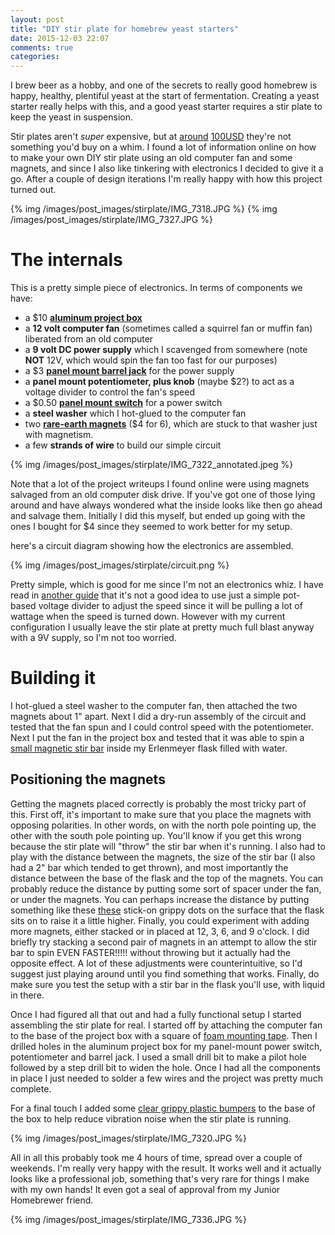 ```yaml
---
layout: post
title: "DIY stir plate for homebrew yeast starters"
date: 2015-12-03 22:07
comments: true
categories: 
---
```


I brew beer as a hobby, and one of the secrets to really good homebrew is happy, healthy, plentiful yeast at the start of fermentation. Creating a yeast starter really helps with this, and a good yeast starter requires a stir plate to keep the yeast in suspension.

Stir plates aren't *super* expensive, but at [around](http://www.northernbrewer.com/maelstrom-stir-plate) [100USD](http://www.morebeer.com/products/hanna-magnetic-stir-plate.html) they're not something you'd buy on a whim. I found a lot of information online on how to make your own DIY stir plate using an old computer fan and some magnets, and since I also like tinkering with electronics I decided to give it a go. After a couple of design iterations I'm really happy with how this project turned out.

{% img /images/post_images/stirplate/IMG_7318.JPG %}
{% img /images/post_images/stirplate/IMG_7327.JPG %}

# The internals

This is a pretty simple piece of electronics. In terms of components we have:

* a $10 [**aluminum project box**](http://www.amazon.com/gp/product/B00CH9Q60U?psc=1&redirect=true&ref_=oh_aui_search_detailpage)
* a **12 volt computer fan** (sometimes called a squirrel fan or muffin fan) liberated from an old computer
* a **9 volt DC power supply** which I scavenged from somewhere (note **NOT** 12V, which would spin the fan too fast for our purposes)
* a $3 [**panel mount barrel jack**](https://www.adafruit.com/products/610) for the power supply
* a **panel mount potentiometer, plus knob** (maybe $2?) to act as a voltage divider to control the fan's speed
* a $0.50 [**panel mount switch**](https://www.sparkfun.com/products/11138) for a power switch
* a **steel washer** which I hot-glued to the computer fan
* two [**rare-earth magnets**](http://www.homedepot.com/p/Master-Magnetics-1-2-in-Neodymium-Rare-Earth-Magnet-Discs-6-per-Pack-07046HD/202526367) ($4 for 6), which are stuck to that washer just with magnetism. 
* a few **strands of wire** to build our simple circuit

{% img /images/post_images/stirplate/IMG_7322_annotated.jpeg %}

Note that a lot of the project writeups I found online were using magnets salvaged from an old computer disk drive. If you've got one of those lying around and have always wondered what the inside looks like then go ahead and salvage them. Initially I did this myself, but ended up going with the ones I bought for $4 since they seemed to work better for my setup.


here's a circuit diagram showing how the electronics are assembled. 

{% img /images/post_images/stirplate/circuit.png %}

Pretty simple, which is good for me since I'm not an electronics whiz. I have read in [another guide](http://www.stirstarters.com/instructions.html) that it's not a good idea to use just a simple pot-based voltage divider to adjust the speed since it will be pulling a lot of wattage when the speed is turned down. However with my current configuration I usually leave the stir plate at pretty much full blast anyway with a 9V supply, so I'm not too worried.

# Building it

I hot-glued a steel washer to the computer fan, then attached the two magnets about 1" apart. Next I did a dry-run assembly of the circuit and tested that the fan spun and I could control speed with the potentiometer. Next I put the fan in the project box and tested that it was able to spin a [small magnetic stir bar](http://www.northernbrewer.com/stir-bar-round-25mm) inside my Erlenmeyer flask filled with water. 

## Positioning the magnets
Getting the magnets placed correctly is probably the most tricky part of this. First off, it's important to make sure that you place the magnets with opposing polarities. In other words, on with the north pole pointing up, the other with the south pole pointing up. You'll know if you get this wrong because the stir plate will "throw" the stir bar when it's running. I also had to play with the distance between the magnets, the size of the stir bar (I also had a 2" bar which tended to get thrown), and most importantly the distance between the base of the flask and the top of the magnets. You can probably reduce the distance by putting some sort of spacer under the fan, or under the magnets. You can perhaps increase the distance by putting something like these [these](http://www.homedepot.com/p/OOK-1-2-in-Clear-Plastic-Self-Adhesive-Bumpers-8-Pack-50660/100019610) stick-on grippy dots on the surface that the flask sits on to raise it a little higher. Finally, you could experiment with adding more magnets, either stacked or in placed at 12, 3, 6, and 9 o'clock. I did briefly try stacking a second pair of magnets in an attempt to allow the stir bar to spin EVEN FASTER!!!!! without throwing but it actually had the opposite effect. A lot of these adjustments were counterintuitive, so I'd suggest just playing around until you find something that works. Finally, do make sure you test the setup with a stir bar in the flask you'll use, with liquid in there.

Once I had figured all that out and had a fully functional setup I started assembling the stir plate for real. I started off by attaching the computer fan to the base of the project box with a square of [foam mounting tape](http://www.target.com/p/scotch-double-sided-tape-1in-x-50in/-/A-14792269). Then I drilled holes in the aluminum project box for my panel-mount power switch, potentiometer and barrel jack. I used a small drill bit to make a pilot hole followed by a step drill bit to widen the hole. Once I had all the components in place I just needed to solder a few wires and the project was pretty much complete.

For a final touch I added some [clear grippy plastic bumpers](http://www.homedepot.com/p/OOK-1-2-in-Clear-Plastic-Self-Adhesive-Bumpers-8-Pack-50660/100019610) to the base of the box to help reduce vibration noise when the stir plate is running.

{% img /images/post_images/stirplate/IMG_7320.JPG %}

All in all this probably took me 4 hours of time, spread over a couple of weekends. I'm really very happy with the result. It works well and it actually looks like a professional job, something that's very rare for things I make with my own hands! It even got a seal of approval from my Junior Homebrewer friend.

{% img /images/post_images/stirplate/IMG_7336.JPG %}
